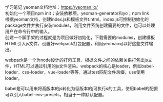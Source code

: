 学习笔记
yeoman文档地址：https://yeoman.io/  
初始化一个项目npm init；安装依赖项，yeoman-generator和yo；npm link  
根据yeoman文档，创建index.js和模板文件t.html。index.js可控制初始化的package文件并执行安装modules，利用文件系统创建需要的文件，也可以处理用户在命令行中的输入。  
创建一个脚手架的过程就是为项目做好初始化，下载需要的modules，创建模板HTML引入js文件，设置好webpack打包配置，利用yeoman可以将这些文件输出。  
  
webpack是一个为node设计的打包工具，根据文件之间的依赖关系打包出js文件，HTML可以通过引用的js文件渲染。webpack的核心是loader，例如babel-loader，css-loader，vue-loader等等，通过test匹配文件后缀，use使用loader。  

babel是可以用来将高版本的js转化为低版本的j可执行s的工具，使用babel的配置可以引入babel-env-presets，相当于一种默认配置。
